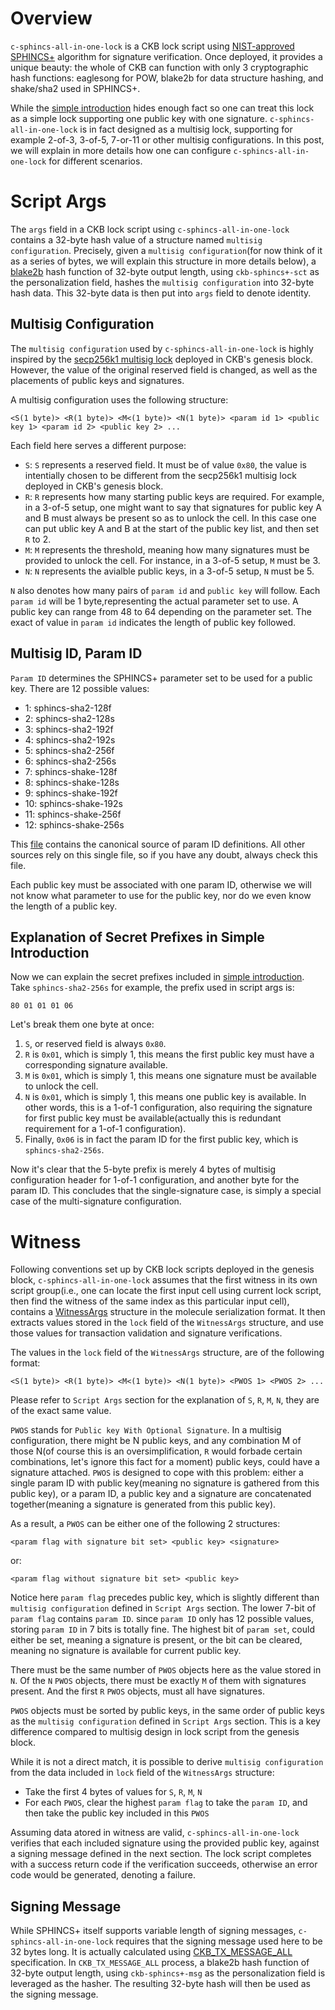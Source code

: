 # Overview

`c-sphincs-all-in-one-lock` is a CKB lock script using [NIST-approved](https://nvlpubs.nist.gov/nistpubs/FIPS/NIST.FIPS.205.pdf) [SPHINCS+](https://github.com/sphincs/sphincsplus) algorithm for signature verification. Once deployed, it provides a unique beauty: the whole of CKB can function with only 3 cryptographic hash functions: eaglesong for POW, blake2b for data structure hashing, and shake/sha2 used in SPHINCS+.

While the [simple introduction](./simple.md) hides enough fact so one can treat this lock as a simple lock supporting one public key with one signature. `c-sphincs-all-in-one-lock` is in fact designed as a multisig lock, supporting for example 2-of-3, 3-of-5, 7-or-11 or other multisig configurations. In this post, we will explain in more details how one can configure `c-sphincs-all-in-one-lock` for different scenarios.

# Script Args

The `args` field in a CKB lock script using `c-sphincs-all-in-one-lock` contains a 32-byte hash value of a structure named `multisig configuration`. Precisely, given a `multisig configuration`(for now think of it as a series of bytes, we will explain this structure in more details below), a [blake2b](https://www.blake2.net/) hash function of 32-byte output length, using `ckb-sphincs+-sct` as the personalization field, hashes the `multisig configuration` into 32-byte hash data. This 32-byte data is then put into `args` field to denote identity.

## Multisig Configuration

The `multisig configuration` used by `c-sphincs-all-in-one-lock` is highly inspired by the [secp256k1 multisig lock](https://github.com/nervosnetwork/ckb-system-scripts/blob/934166406fafb33e299f5688a904cadb99b7d518/c/secp256k1_blake160_multisig_all.c#L8-L34) deployed in CKB's genesis block. However, the value of the original reserved field is changed, as well as the placements of public keys and signatures.

A multisig configuration uses the following structure:

```
<S(1 byte)> <R(1 byte)> <M<(1 byte)> <N(1 byte)> <param id 1> <public key 1> <param id 2> <public key 2> ...
```

Each field here serves a different purpose:

* `S`: `S` represents a reserved field. It must be of value `0x80`, the value is intentially chosen to be different from the secp256k1 multisig lock deployed in CKB's genesis block.
* `R`: `R` represents how many starting public keys are required. For example, in a 3-of-5 setup, one might want to say that signatures for public key A and B must always be present so as to unlock the cell. In this case one can put ublic key A and B at the start of the public key list, and then set `R` to 2.
* `M`: `M` represents the threshold, meaning how many signatures must be provided to unlock the cell. For instance, in a 3-of-5 setup, `M` must be 3.
* `N`: `N` represents the avialble public keys, in a 3-of-5 setup, `N` must be 5.

`N` also denotes how many pairs of `param id` and `public key` will follow. Each `param id` will be 1 byte,representing the actual parameter set to use. A public key can range from 48 to 64 depending on the parameter set. The exact of value in `param id` indicates the length of public key followed.

## Multisig ID, Param ID

`Param ID` determines the SPHINCS+ parameter set to be used for a public key. There are 12 possible values:

* 1: sphincs-sha2-128f
* 2: sphincs-sha2-128s
* 3: sphincs-sha2-192f
* 4: sphincs-sha2-192s
* 5: sphincs-sha2-256f
* 6: sphincs-sha2-256s
* 7: sphincs-shake-128f
* 8: sphincs-shake-128s
* 9: sphincs-shake-192f
* 10: sphincs-shake-192s
* 11: sphincs-shake-256f
* 12: sphincs-shake-256s

This [file](../crates/ckb-fips205-utils/src/lib.rs) contains the canonical source of param ID definitions. All other sources rely on this single file, so if you have any doubt, always check this file.

Each public key must be associated with one param ID, otherwise we will not know what parameter to use for the public key, nor do we even know the length of a public key.

## Explanation of Secret Prefixes in Simple Introduction

Now we can explain the secret prefixes included in [simple introduction](./simple.md). Take `sphincs-sha2-256s` for example, the prefix used in script args is:

```
80 01 01 01 06
```

Let's break them one byte at once:

1. `S`, or reserved field is always `0x80`.
2. `R` is `0x01`, which is simply 1, this means the first public key must have a corresponding signature available.
3. `M` is `0x01`, which is simply 1, this means one signature must be available to unlock the cell.
4. `N` is `0x01`, which is simply 1, this means one public key is available. In other words, this is a 1-of-1 configuration, also requiring the signature for first public key must be available(actually this is redundant requirement for a 1-of-1 configuration).
5. Finally, `0x06` is in fact the param ID for the first public key, which is `sphincs-sha2-256s`.

Now it's clear that the 5-byte prefix is merely 4 bytes of multisig configuration header for 1-of-1 configuration, and another byte for the param ID. This concludes that the single-signature case, is simply a special case of the multi-signature configuration.

# Witness

Following conventions set up by CKB lock scripts deployed in the genesis block, `c-sphincs-all-in-one-lock` assumes that the first witness in its own script group(i.e., one can locate the first input cell using current lock script, then find the witness of the same index as this particular input cell), contains a [WitnessArgs](https://docs.rs/ckb-gen-types/latest/ckb_gen_types/packed/struct.WitnessArgs.html) structure in the molecule serialization format. It then extracts values stored in the `lock` field of the `WitnessArgs` structure, and use those values for transaction validation and signature verifications.

The values in the `lock` field of the `WitnessArgs` structure, are of the following format:

```
<S(1 byte)> <R(1 byte)> <M<(1 byte)> <N(1 byte)> <PWOS 1> <PWOS 2> ...
```

Please refer to `Script Args` section for the explanation of `S`, `R`, `M`, `N`, they are of the exact same value.

`PWOS` stands for `Public key With Optional Signature`. In a multisig configuration, there might be N public keys, and any combination M of those N(of course this is an oversimplification, `R` would forbade certain combinations, let's ignore this fact for a moment) public keys, could have a signature attached. `PWOS` is designed to cope with this problem: either a single param ID with public key(meaning no signature is gathered from this public key), or a param ID, a public key and a signature are concatenated together(meaning a signature is generated from this public key).

As a result, a `PWOS` can be either one of the following 2 structures:

```
<param flag with signature bit set> <public key> <signature>
```

or:

```
<param flag without signature bit set> <public key>
```

Notice here `param flag` precedes public key, which is slightly different than `multisig configuration` defined in `Script Args` section. The lower 7-bit of `param flag` contains `param ID`. since `param ID` only has 12 possible values, storing `param ID` in 7 bits is totally fine. The highest bit of `param set`, could either be set, meaning a signature is present, or the bit can be cleared, meaning no signature is available for current public key.

There must be the same number of `PWOS` objects here as the value stored in `N`. Of the `N` `PWOS` objects, there must be exactly `M` of them with signatures present. And the first `R` `PWOS` objects, must all have signatures.

`PWOS` objects must be sorted by public keys, in the same order of public keys as the `multisig configuration` defined in `Script Args` section. This is a key difference compared to multisig design in lock script from the genesis block.

While it is not a direct match, it is possible to derive `multisig configuration` from the data included in `lock` field of the `WitnessArgs` structure:

* Take the first 4 bytes of values for `S`, `R`, `M`, `N`
* For each `PWOS`, clear the highest `param flag` to take the `param ID`, and then take the public key included in this `PWOS`

Assuming data atored in witness are valid, `c-sphincs-all-in-one-lock` verifies that each included signature using the provided public key, against a signing message defined in the next section. The lock script completes with a success return code if the verification succeeds, otherwise an error code would be generated, denoting a failure.

## Signing Message

While SPHINCS+ itself supports variable length of signing messages, `c-sphincs-all-in-one-lock` requires that the signing message used here to be 32 bytes long. It is actually calculated using [CKB_TX_MESSAGE_ALL](https://github.com/nervosnetwork/rfcs/pull/446) specification. In `CKB_TX_MESSAGE_ALL` process, a blake2b hash function of 32-byte output length, using `ckb-sphincs+-msg` as the personalization field is leveraged as the hasher. The resulting 32-byte hash will then be used as the signing message.
